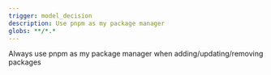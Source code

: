 ```yaml
---
trigger: model_decision
description: Use pnpm as my package manager
globs: **/*.*
---
```


Always use pnpm as my package manager when adding/updating/removing packages
